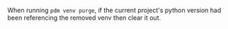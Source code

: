 When running `pdm venv purge`, if the current project's python version had been referencing the removed venv then clear it out.
